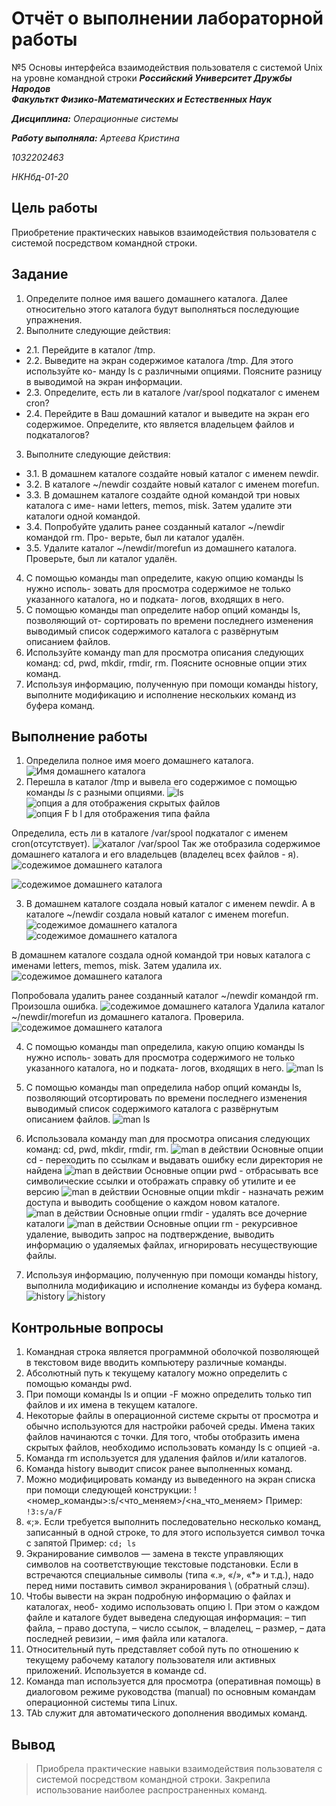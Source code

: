 # Отчёт о выполнении лабораторной работы
 №5 Основы интерфейса взаимодействия пользователя с системой Unix на уровне командной строки
***Российский Университет Дружбы Народов***  
***Факульткт Физико-Математических и Естественных Наук***  

 ***Дисциплина:*** *Операционные системы*  
 
 ***Работу выполняла:*** *Артеева Кристина*  
 
 *1032202463*  
 
 *НКНбд-01-20*  

 
## Цель работы 
Приобретение практических навыков взаимодействия пользователя с системой
посредством командной строки.
## Задание 
1. Определите полное имя вашего домашнего каталога. Далее относительно этого
каталога будут выполняться последующие упражнения.
2. Выполните следующие действия:
- 2.1. Перейдите в каталог /tmp.
- 2.2. Выведите на экран содержимое каталога /tmp. Для этого используйте ко-
манду ls с различными опциями. Поясните разницу в выводимой на экран
информации.
- 2.3. Определите, есть ли в каталоге /var/spool подкаталог с именем cron?
- 2.4. Перейдите в Ваш домашний каталог и выведите на экран его содержимое.
Определите, кто является владельцем файлов и подкаталогов?
3. Выполните следующие действия:
- 3.1. В домашнем каталоге создайте новый каталог с именем newdir.
- 3.2. В каталоге ~/newdir создайте новый каталог с именем morefun.
- 3.3. В домашнем каталоге создайте одной командой три новых каталога с име-
нами letters, memos, misk. Затем удалите эти каталоги одной командой.
- 3.4. Попробуйте удалить ранее созданный каталог ~/newdir командой rm. Про-
верьте, был ли каталог удалён.
- 3.5. Удалите каталог ~/newdir/morefun из домашнего каталога. Проверьте,
был ли каталог удалён.
4. С помощью команды man определите, какую опцию команды ls нужно исполь-
зовать для просмотра содержимое не только указанного каталога, но и подката-
логов, входящих в него.
5. С помощью команды man определите набор опций команды ls, позволяющий от-
сортировать по времени последнего изменения выводимый список содержимого
каталога с развёрнутым описанием файлов.
6. Используйте команду man для просмотра описания следующих команд: cd, pwd,
mkdir, rmdir, rm. Поясните основные опции этих команд.
7. Используя информацию, полученную при помощи команды history, выполните
модификацию и исполнение нескольких команд из буфера команд.

## Выполнение работы
1.  Определила полное имя моего домашнего каталога.
![Имя домашнего каталога](screens/5.1.png)
2. Перешла в каталог /tmp и вывела его содержимое с помощью команды *ls* с разными опциями.
![*ls*](screens/5.2.png)
![опция *а* для отображения скрытых файлов](screens/5.3.png)
![опция  *F* b *l* для отображения типа файла](screens/5.4.png)

Определила, есть ли в каталоге /var/spool подкаталог с именем cron(отсутствует).
![каталог /var/spool](screens/5.5.png)
Так же отобразила содержимое домашнего каталога и его владельцев (владелец всех файлов - я).
![содежимое домашнего каталога](screens/5.6.png)

![содежимое домашнего каталога](screens/5.7.png)

3. В домашнем каталоге создала новый каталог с именем newdir. А в каталоге ~/newdir создала новый каталог с именем morefun.
![содежимое домашнего каталога](screens/5.8.png)
![содежимое домашнего каталога](screens/5.9.png)

В домашнем каталоге создала одной командой три новых каталога с именами letters, memos, misk. Затем удалила их.
![содежимое домашнего каталога](screens/5.10.png)

Попробовала удалить ранее созданный каталог ~/newdir командой rm. Произошла ошибка. 
![содежимое домашнего каталога](screens/5.11.png)
Удалила каталог ~/newdir/morefun из домашнего каталога. Проверила.
![содежимое домашнего каталога](screens/5.12.png)

4. С помощью команды man определила, какую опцию команды ls нужно исполь-
зовать для просмотра содержимого не только указанного каталога, но и подката-
логов, входящих в него.
![man ls](screens/5.13.png)

5. С помощью команды man определила набор опций команды ls, позволяющий отсортировать по 
времени последнего изменения выводимый список содержимого
каталога с развёрнутым описанием файлов.
![man ls](screens/5.14.png)

6. Использовала команду man для просмотра описания следующих команд: cd, pwd,
mkdir, rmdir, rm. 
![man в действии](screens/5.15.png)
Основные опции cd - переходить по ссылкам и выдавать ошибку если директория не найдена
![man в действии](screens/5.16.png)
Основные опции pwd - отбрасывать все символические ссылки и отображать справку об утилите и ее версию
![man в действии](screens/5.17.png)
Основные опции mkdir - назначать режим доступа и выводить сообщение о каждом новом каталоге.
![man в действии](screens/5.18.png)
Основные опции rmdir - удалять все дочерние каталоги
![man в действии](screens/5.19.png)
Основные опции rm - рекурсивное удаление, выводить запрос на подтверждение, выводить информацию о удаляемых файлах, игнорировать несуществующие файлы.

7. Используя информацию, полученную при помощи команды history, выполнила
модификацию и исполнение команды из буфера команд.
![history](screens/5.20.png)
![history](screens/5.21.png)

## Контрольные вопросы
1. Командная строка является программной оболочкой позволяющей в текстовом виде вводить компьютеру различные команды.
2. Aбсолютный путь к текущему каталогу можно определить с помощью команды pwd.
3. При помощи команды ls и опции -F можно определить только тип файлов и их имена в текущем каталоге.
4. Некоторые файлы в операционной системе скрыты от просмотра и обычно используются для настройки рабочей среды. Имена таких файлов начинаются с точки. Для того, чтобы отобразить имена скрытых файлов, необходимо использовать команду ls с опцией -a.
5. Команда rm используется для удаления файлов и/или каталогов.
6. Команда history выводит список ранее выполненных команд.
7. Можно модифицировать команду из выведенного на экран списка при помощи следующей конструкции:
!<номер_команды>:s/<что_меняем>/<на_что_меняем>
Пример:
```!3:s/a/F ```
8. «;». Если требуется выполнить последовательно несколько команд, записанный в одной строке, то для этого используется символ точка с запятой
Пример:
```cd; ls```
9. Экранирование символов — замена в тексте управляющих символов на соответствующие текстовые подстановки. Если в встречаются специальные символы (типа «.», «/», «*» и т.д.), надо перед ними поставить символ экранирования \ (обратный слэш).
10. Чтобы вывести на экран подробную информацию о файлах и каталогах, необ-
ходимо использовать опцию l. При этом о каждом файле и каталоге будет выведена следующая информация:
– тип файла,
– право доступа,
– число ссылок,
– владелец,
– размер,
– дата последней ревизии,
– имя файла или каталога.
11. Относительный путь представляет собой путь по отношению к текущему рабочему каталогу пользователя или активных приложений. Используется в команде cd. 
12. Команда man используется для просмотра (оперативная помощь) в диалоговом режиме руководства (manual) по основным командам операционной системы типа Linux.
13. TAb служит для автоматического дополнения вводимых команд.
 
## Вывод
> Приобрела практические навыки взаимодействия пользователя с системой
> посредством командной строки. Закрепила использование наиболее распространенных команд.

